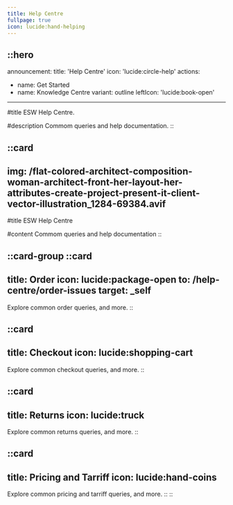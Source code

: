 ```yaml
---
title: Help Centre
fullpage: true
icon: lucide:hand-helping
---
```


::hero
---
announcement:
  title: 'Help Centre'
  icon: 'lucide:circle-help'
actions:
  - name: Get Started
  - name: Knowledge Centre
    variant: outline
    leftIcon: 'lucide:book-open'
---

#title
ESW Help Centre.

#description
Commom queries and help documentation.
::


::card
---
img: /flat-colored-architect-composition-woman-architect-front-her-layout-her-attributes-create-project-present-it-client-vector-illustration_1284-69384.avif
---
#title
ESW Help Centre

#content
Commom queries and help documentation
::



::card-group
  ::card
  ---
  title: Order
  icon: lucide:package-open
  to: /help-centre/order-issues
  target: _self
  ---
  Explore common order queries, and more.
  ::

  ::card
  ---
  title: Checkout
  icon: lucide:shopping-cart
  ---
  Explore common checkout queries, and more.
  ::

  ::card
  ---
  title: Returns
  icon: lucide:truck
  ---
  Explore common returns queries, and more.
  ::

  ::card
  ---
  title: Pricing and Tarriff
  icon: lucide:hand-coins
  ---
  Explore common pricing and tarriff queries, and more.
  ::
::
